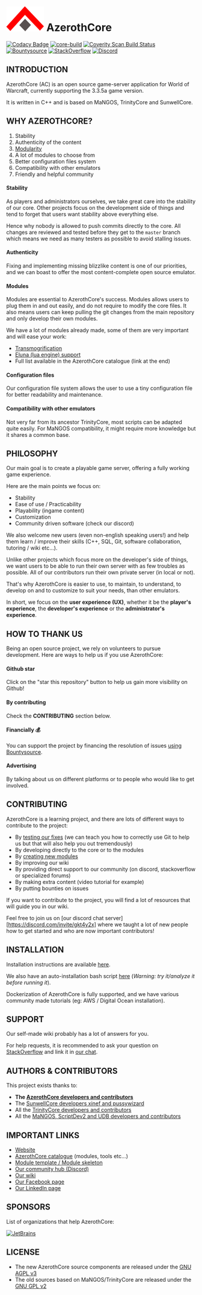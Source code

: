 # ![logo](https://raw.githubusercontent.com/azerothcore/azerothcore.github.io/master/images/logo-github.png) AzerothCore

[![Codacy Badge](https://api.codacy.com/project/badge/Grade/e61f4ea81de14b289fbf83d2b0da0c35)](https://app.codacy.com/app/FrancescoBorzi/azerothcore-wotlk?utm_source=github.com&utm_medium=referral&utm_content=azerothcore/azerothcore-wotlk&utm_campaign=Badge_Grade_Settings)
[![core-build](https://github.com/azerothcore/azerothcore-wotlk/workflows/core-build/badge.svg?branch=master&event=push)](https://github.com/azerothcore/azerothcore-wotlk/actions?query=workflow%3Acore-build+branch%3Amaster+event%3Apush)
<a href="https://scan.coverity.com/projects/azerothcore-azerothcore-wotlk">
  <img alt="Coverity Scan Build Status"  src="https://scan.coverity.com/projects/13814/badge.svg"/>
</a>
[![Bountysource](https://www.bountysource.com/badge/tracker?tracker_id=40032087)](https://www.bountysource.com/teams/azerothcore/bounties "Put money on issues or get paid for fixing them")
[![StackOverflow](http://img.shields.io/badge/stackoverflow-azerothcore-blue.svg)](https://stackoverflow.com/questions/tagged/azerothcore?sort=newest "Ask / browse questions here")
[![Discord](https://img.shields.io/discord/217589275766685707.svg)](https://discord.gg/gkt4y2x "Our community hub on Discord")


## INTRODUCTION

AzerothCore (AC) is an open source game-server application for World of Warcraft, currently supporting the 3.3.5a game version.

It is written in C++ and is based on MaNGOS, TrinityCore and SunwellCore.


## WHY AZEROTHCORE?

1. Stability
1. Authenticity of the content
1. [Modularity](https://en.wikipedia.org/wiki/Modular_programming)
1. A lot of modules to choose from
1. Better configuration files system
1. Compatibility with other emulators
1. Friendly and helpful community

#### Stability

As players and administrators ourselves, we take great care into the stability of our core. Other projects focus on the development side of things and tend to forget that users want stability above everything else.

Hence why nobody is allowed to push commits directly to the core. All changes are reviewed and tested before they get to the `master` branch which means we need as many testers as possible to avoid stalling issues.

#### Authenticity

Fixing and implementing missing blizzlike content is one of our priorities, and we can boast to offer the most content-complete open source emulator.
<!-- Not sure for this below -->
<!-- We were the first open source emulator to have almost every dungeon and raid working. -->

#### Modules

Modules are essential to AzerothCore's success. Modules allows users to plug them in and out easily, and do not require to modify the core files. It also means users can keep pulling the git changes from the main repository and only develop their own modules.

We have a lot of modules already made, some of them are very important and will ease your work:

* [Transmogrification](https://github.com/azerothcore/mod-transmog)
* [Eluna (lua engine) support](https://github.com/azerothcore/mod-eluna-lua-engine/ "Creator of Eluna is part of our core team")
* Full list available in the AzerothCore catalogue (link at the end)

#### Configuration files

Our configuration file system allows the user to use a tiny configuration file for better readability and maintenance.

#### Compatibility with other emulators

Not very far from its ancestor TrinityCore, most scripts can be adapted quite easily. For MaNGOS compatibility, it might require more knowledge but it shares a common base.


## PHILOSOPHY

Our main goal is to create a playable game server, offering a fully working game experience.

Here are the main points we focus on:

* Stability
* Ease of use / Practicability
* Playability (ingame content)
* Customization
* Community driven software (check our discord)

We also welcome new users (even non-english speaking users!) and help them learn / improve their skills (C++, SQL, Git, software collaboration, tutoring / wiki etc...).

Unlike other projects which focus more on the developer's side of things, we want users to be able to run their own server with as few troubles as possible. All of our contributors run their own private server (in local or not).

That's why AzerothCore is easier to use, to maintain, to understand, to develop on and to customize to suit your needs, than other emulators.

In short, we focus on the **user experience (UX)**, whether it be the **player's experience**, the **developer's experience** or the **administrator's experience**.


## HOW TO THANK US

Being an open source project, we rely on volunteers to pursue development. Here are ways to help us if you use AzerothCore:

#### Github star

Click on the "star this repository" button to help us gain more visibility on Github!

#### By contributing

Check the **CONTRIBUTING** section below.

#### Financially :moneybag:

You can support the project by financing the resolution of issues [using Bountysource](http://www.azerothcore.org/wiki/Bountysource "Bountysource explained in our wiki").

#### Advertising

By talking about us on different platforms or to people who would like to get involved.


## CONTRIBUTING

AzerothCore is a learning project, and there are lots of different ways to contribute to the project:

* By [testing our fixes](http://www.azerothcore.org/wiki/How-to-test-a-PR) (we can teach you how to correctly use Git to help us but that will also help you out tremendously)
* By developing directly to the core or to the modules
* By [creating new modules](http://www.azerothcore.org/wiki/Create-a-Module)
* By improving our wiki
* By providing direct support to our community (on discord, stackoverflow or specialized forums)
* By making extra content (video tutorial for example)
* By putting bounties on issues


If you want to contribute to the project, you will find a lot of resources that will guide you in our wiki.

Feel free to join us on [our discord chat server][https://discord.com/invite/gkt4y2x] where we taught a lot of new people how to get started and who are now important contributors!

<!-- TO UNCOMMENT LATER -->
<!-- As we put a big emphasis on community, there are also special rewards for contributors such as reputation ranks (displayed in our discord and our website), reputation badges (to display on your project/portfolio), premium software licenses, private modules access, private tools access and a lot of small private repositories access. -->


## INSTALLATION

Installation instructions are available [here](http://www.azerothcore.org/wiki/Installation).

We also have an auto-installation bash script [here](/apps/installer/main.sh) (*Warning: try it/analyze it before running it*).

Dockerization of AzerothCore is fully supported, and we have various community made tutorials (eg: AWS / Digital Ocean installation).


## SUPPORT

Our self-made wiki probably has a lot of answers for you.

For help requests, it is recommended to ask your question on [StackOverflow](https://stackoverflow.com/questions/tagged/azerothcore) and link it in [our chat](https://discordapp.com/channels/217589275766685707/284406375495368704).


## AUTHORS & CONTRIBUTORS

This project exists thanks to:

- **The [AzerothCore developers and contributors](https://github.com/AzerothCore/azerothcore-wotlk/graphs/contributors)**
- The [SunwellCore developers xinef and pussywizard](http://www.azerothcore.org/pages/sunwell.pl/)
- All the [TrinityCore developers and contributors](https://github.com/TrinityCore/TrinityCore/blob/3.3.5/AUTHORS)
- All the [MaNGOS, ScriptDev2 and UDB developers and contributors](https://github.com/cmangos/mangos-wotlk/blob/master/AUTHORS.md)


## IMPORTANT LINKS

- [Website](http://www.azerothcore.org/)
- [AzerothCore catalogue](http://www.azerothcore.org/catalogue/  "Modules, tools, and other things for AzerothCore") (modules, tools etc...)
- [Module template / Module skeleton](https://github.com/azerothcore/skeleton-module/)
- [Our community hub (Discord)](https://discord.gg/gkt4y2x)
- [Our wiki](http://www.azerothcore.org/wiki "Easy to use and developed by AzerothCore founder")
- [Our Facebook page](https://www.facebook.com/AzerothCore/)
- [Our LinkedIn page](https://www.linkedin.com/company/azerothcore/)


## SPONSORS

List of organizations that help AzerothCore:

[![JetBrains](https://user-images.githubusercontent.com/75517/51205146-7f225c80-1905-11e9-82e0-835627be170d.png)](https://www.jetbrains.com/?from=AzerothCore)


## LICENSE

- The new AzerothCore source components are released under the [GNU AGPL v3](https://github.com/azerothcore/azerothcore-wotlk/blob/master/LICENSE-AGPL3)
- The old sources based on MaNGOS/TrinityCore are released under the [GNU GPL v2](https://github.com/azerothcore/azerothcore-wotlk/blob/master/LICENSE-GPL2)
